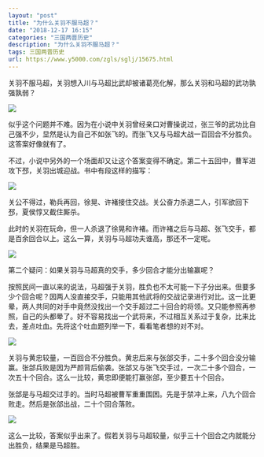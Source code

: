 ```yaml
---
layout: "post"
title: "为什么关羽不服马超？"
date: "2018-12-17 16:15"
categories: "三国两晋历史"
description: "为什么关羽不服马超？"
tags: 三国两晋历史
url: https://www.y5000.com/zgls/sglj/15675.html
---
```






关羽不服马超，关羽想入川与马超比武却被诸葛亮化解，那么关羽和马超的武功孰强孰弱？

![](https://img.y5000.com/uploads/allimg/170302/8-1F3020914214T.jpg)

似乎这个问题并不难。因为在小说中关羽曾经亲口对曹操说过，张三爷的武功比自己强不少，显然是认为自己不如张飞的。而张飞又与马超大战一百回合不分胜负。这答案好像就有了。

不过，小说中另外的一个场面却又让这个答案变得不确定。第二十五回中，曹军进攻下邳，关羽出城迎战。书中有段这样的描写：

![](https://img.y5000.com/uploads/allimg/170302/8-1F302091431494.jpg)

关公不得过，勒兵再回，徐晃、许褚接住交战。关公奋力杀退二人，引军欲回下邳，夏侯惇又截住厮杀。

此时的关羽在玩命，但一人杀退了徐晃和许褚。而许褚之后与马超、张飞交手，都是百余回合以上。这么一算，关羽与马超功夫谁高，那还不一定呢。

![](https://img.y5000.com/uploads/allimg/170302/8-1F302091443937.jpg)

第二个疑问：如果关羽与马超真的交手，多少回合才能分出输赢呢？

按照民间一直以来的说法，马超强于关羽，胜负也不太可能一下子分出来。但要多少个回合呢？因两人没直接交手，只能用其他武将的交战记录进行对比。这一比更晕，两人共同的对手中竟然没找出一个交手超过二十回合的将领。又只能参照再参照，自己的头都晕了。好不容易找出一个武将来，不过相互关系过于复杂，比来比去，差点吐血。先将这个吐血题列举一下，看看笔者想的对不对。

![](https://img.y5000.com/uploads/allimg/170302/8-1F302091452627.jpg)

关羽与黄忠较量，一百回合不分胜负。黄忠后来与张郃交手，二十多个回合没分输赢。张郃兵败是因为严颜背后偷袭。张郃又与张飞交手过，一次二十多个回合，一次五十个回合。这么一比较，黄忠即便能打赢张郃，至少要五十个回合。

张郃是与马超交过手的。当时马超被曹军重重围困。先是于禁冲上来，八九个回合败走。然后是张郃出战，二十个回合落败。

![](https://img.y5000.com/uploads/allimg/170302/8-1F302091504c5.jpg)

这么一比较，答案似乎出来了。假若关羽与马超较量，似乎三十个回合之内就能分出胜负，结果是马超胜。
